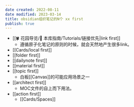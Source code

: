 ```yaml
---
date created: 2022-08-11
date modified: 2023-03-14
title: obsidian组织笔记的N个 xx first
publish: true
---
```


- [[🍀 花园导览/🧰 本库指南/Tutorials/链接优先\|link first]]
	- 遵循原子化笔记的原则的时候，就会天然地产生很多link。
- [[Cards/local first]]
- [[folder first]]
- [[dailynote first]]
- [[material first]]
- [[topic first]]
	- 白板[[Canvas]]的可能应用场景之一
- [[architect first]]
	- MOC文件的自上而下用法。
- [[action first]]
	- [[Cards/Spaces]]
